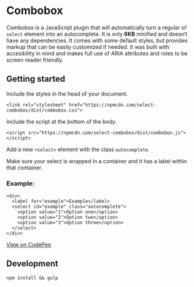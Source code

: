 # Combobox

Combobox is a JavaScript plugin that will automatically turn a regular ol‘ `select` element into an autocomplete. It is only __6KB__ minified and doesn‘t have any dependencies. It comes with some default styles, but provides markup that can be easily customized if needed. It was built with accesibility in mind and makes full use of ARIA attributes and roles to be screen reader friendly.

## Getting started

Include the styles in the head of your document.

`<link rel="stylesheet" href="https://npmcdn.com/select-combobox/dist/combobox.css">`

Include the script at the bottom of the body.

`<script src="https://npmcdn.com/select-combobox/dist/combobox.js"></script>`

Add a new `<select>` element with the class `autocomplete`.

Make sure your select is wrapped in a container and it has a label within that container.

### Example:
```
<div>
  <label for="example">Example</label>
  <select id="example" class="autocomplete">
    <option value="1">Option one</option>
    <option value="2">Option two</option>
    <option value="3">Option three</option>
  </select>
</div>
```

[View on CodePen](http://codepen.io/dfmcphee/pen/EyLbgB)

## Development
`npm install && gulp`
